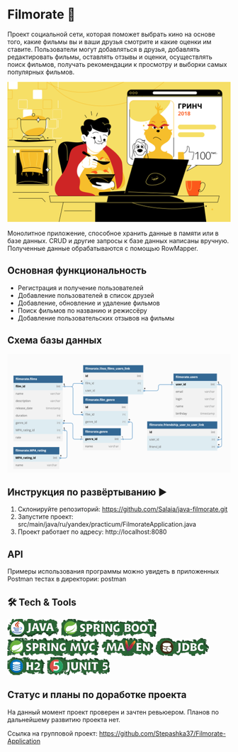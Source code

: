 # Filmorate 🎥

Проект социальной сети, которая поможет выбрать кино на основе того, какие фильмы вы и ваши друзья смотрите и какие оценки им ставите. Пользователи могут добавляться в друзья, добавлять редактировать фильмы, оставлять отзывы и оценки, осуществлять поиск фильмов, получать рекомендации к просмотру и выборки самых популярных фильмов.
<div>
<img width="1012" alt="DataBase schema" src="assets/LandingPoster.png">
</div>

Монолитное приложение, способное хранить данные в памяти или в базе данных. CRUD и другие запросы к базе данных написаны вручную. Полученные данные обрабатываются с помощью RowMapper.

## Основная функциональность

* Регистрация и получение пользователей
* Добавление пользователей в список друзей
* Добавление, обновление и удаление фильмов
* Поиск фильмов по названию и режиссёру
* Добавление пользовательских отзывов на фильмы

## Схема базы данных
<img width="1012" alt="DataBase schema" src="assets/DbSchema.png">

## Инструкция по развёртыванию ▶️
1) Склонируйте репозиторий: https://github.com/Salaia/java-filmorate.git
2) Запустите проект: src/main/java/ru/yandex/practicum/FilmorateApplication.java
3) Проект работает по адресу: http://localhost:8080

## API

Примеры использования программы можно увидеть в приложенных Postman тестах в директории: postman

## 🛠 Tech & Tools

<div>
      <img src="https://github.com/Salaia/icons/blob/main/green/Java.png?raw=true" title="Java" alt="Java" height="40"/>
      <img src="https://github.com/Salaia/icons/blob/main/green/SPRING%20boot.png?raw=true" title="Spring Boot" alt="Spring Boot" height="40"/>
      <img src="https://github.com/Salaia/icons/blob/main/green/SPRING%20MVC.png?raw=true" title="Spring MVC" alt="Spring MVC" height="40"/>
      <img src="https://github.com/Salaia/icons/blob/main/green/Maven.png?raw=true" title="Apache Maven" alt="Apache Maven" height="40"/>
    <img src="https://github.com/Salaia/icons/blob/main/green/JDBC.png?raw=true" title="JDBC" alt="JDBC" height="40"/>
<img src="https://github.com/Salaia/icons/blob/main/green/H2.png?raw=true" title="H2" alt="H2" height="40"/>
<img src="https://github.com/Salaia/icons/blob/main/green/JUnit%205.png?raw=true" title="JUnit 5" alt="JUnit 5" height="40"/>
</div>


## Статус и планы по доработке проекта

На данный момент проект проверен и зачтен ревьюером. Планов по дальнейшему развитию проекта нет.

Ссылка на групповой проект: https://github.com/Stepashka37/Filmorate-Application